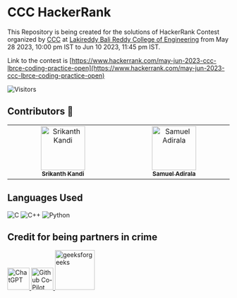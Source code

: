 # CCC HackerRank

This Repository is being created for the solutions of HackerRank Contest organized by [CCC](https://ccc.training/) at [Lakireddy Bali Reddy College of Engineering](https://lbrce.ac.in/) from May 28 2023, 10:00 pm IST to Jun 10 2023, 11:45 pm IST.

Link to the contest is [https://www.hackerrank.com/may-jun-2023-ccc-lbrce-coding-practice-open](https://www.hackerrank.com/may-jun-2023-ccc-lbrce-coding-practice-open)

![Visitors](https://api.visitorbadge.io/api/visitors?path=srikanth-kandi%2FCCC-HackerRank&label=Visitors&labelColor=%232ccce4&countColor=%23697689&style=plastic)

## Contributors 🚀

<table>
  <tbody>
    <tr>
      <td align="center" valign="top" width="14.28%"><a href="http://www.github.com/srikanth-kandi"><img src="https://avatars.githubusercontent.com/u/87417638?v=4?s=100" width="100px;" alt="Srikanth Kandi"/><br /><sub><b>Srikanth Kandi</b></sub></a></td>
      <td align="center" valign="top" width="14.28%"><a href="http://www.github.com/samuel656"><img src="https://avatars.githubusercontent.com/u/84395570?v=4?s=100" width="100px;" alt="Samuel Adirala"/><br /><sub><b>Samuel Adirala</b></sub></a></td>
    </tr>
  </tbody>
</table>

## Languages Used

![C](https://img.shields.io/badge/C-00599C?style=for-the-badge&logo=c&logoColor=white)
![C++](https://img.shields.io/badge/C++-00599C?style=for-the-badge&logo=c%2B%2B&logoColor=white)
![Python](https://img.shields.io/badge/Python3-3776AB?style=for-the-badge&logo=python&logoColor=white)

## Credit for being partners in crime 

<p align="left">
  <a  href="https://openai.com/blog/chatgpt" target="_blank">
  <img width="50" src="https://img.uxwing.com/wp-content/themes/uxwing/download/brands-social-media/chatgpt-icon.svg" alt="ChatGPT">
  </a>
  <a href="https://github.com/features/copilot" target="_blank">
  <img width="50" src="https://github.gallerycdn.vsassets.io/extensions/github/copilot/1.77.9225/1677787102885/Microsoft.VisualStudio.Services.Icons.Default" alt="Github Co-Pilot">
  </a>
  <a href="https://www.geeksforgeeks.org" target="_blank">
    <img width="90" src="https://upload.wikimedia.org/wikipedia/commons/thumb/4/43/GeeksforGeeks.svg/77px-GeeksforGeeks.svg.png" alt="geeksforgeeks"/>
  </a>
</p>
